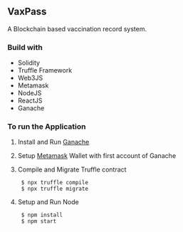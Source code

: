 ## VaxPass
A Blockchain based vaccination record system.

### Build with
- Solidity
- Truffle Framework
- Web3JS
- Metamask
- NodeJS
- ReactJS
- Ganache

### To run the Application
1. Install and Run [Ganache](https://trufflesuite.com/ganache/index.html)
2. Setup [Metamask](https://metamask.io) Wallet with first account of Ganache
3. Compile and Migrate Truffle contract

        $ npx truffle compile
        $ npx truffle migrate

4. Setup and Run Node

        $ npm install
        $ npm start